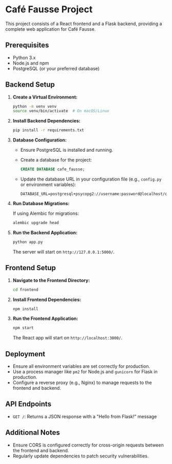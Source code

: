 # Café Fausse Project

This project consists of a React frontend and a Flask backend, providing a complete web application for Café Fausse.

## Prerequisites

- Python 3.x
- Node.js and npm
- PostgreSQL (or your preferred database)

## Backend Setup

1. **Create a Virtual Environment:**

   ```bash
   python -m venv venv
   source venv/bin/activate  # On macOS/Linux
   ```

2. **Install Backend Dependencies:**

   ```bash
   pip install -r requirements.txt
   ```

3. **Database Configuration:**

   - Ensure PostgreSQL is installed and running.
   - Create a database for the project:

     ```sql
     CREATE DATABASE cafe_fausse;
     ```

   - Update the database URL in your configuration file (e.g., `config.py` or environment variables):

     ```
     DATABASE_URL=postgresql+psycopg2://username:password@localhost/cafe_fausse
     ```

4. **Run Database Migrations:**

   If using Alembic for migrations:

   ```bash
   alembic upgrade head
   ```

5. **Run the Backend Application:**

   ```bash
   python app.py
   ```

   The server will start on `http://127.0.0.1:5000/`.

## Frontend Setup

1. **Navigate to the Frontend Directory:**

   ```bash
   cd frontend
   ```

2. **Install Frontend Dependencies:**

   ```bash
   npm install
   ```

3. **Run the Frontend Application:**

   ```bash
   npm start
   ```

   The React app will start on `http://localhost:3000/`.

## Deployment

- Ensure all environment variables are set correctly for production.
- Use a process manager like `pm2` for Node.js and `gunicorn` for Flask in production.
- Configure a reverse proxy (e.g., Nginx) to manage requests to the frontend and backend.

## API Endpoints

- `GET /`: Returns a JSON response with a "Hello from Flask!" message

## Additional Notes

- Ensure CORS is configured correctly for cross-origin requests between the frontend and backend.
- Regularly update dependencies to patch security vulnerabilities. 